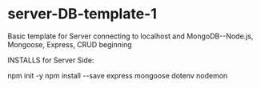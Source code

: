 # server-DB-template-1
Basic template for Server connecting to localhost and MongoDB--Node.js, Mongoose, Express, CRUD beginning

INSTALLS for Server Side:

npm init -y
npm install --save express mongoose dotenv nodemon
